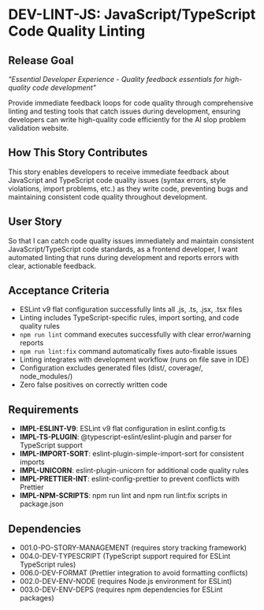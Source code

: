 # DEV-LINT-JS: JavaScript/TypeScript Code Quality Linting

## Release Goal

_"Essential Developer Experience - Quality feedback essentials for high-quality code development"_

Provide immediate feedback loops for code quality through comprehensive linting and testing tools that catch issues during development, ensuring developers can write high-quality code efficiently for the AI slop problem validation website.

## How This Story Contributes

This story enables developers to receive immediate feedback about JavaScript and TypeScript code quality issues (syntax errors, style violations, import problems, etc.) as they write code, preventing bugs and maintaining consistent code quality throughout development.

## User Story

So that I can catch code quality issues immediately and maintain consistent JavaScript/TypeScript code standards, as a frontend developer, I want automated linting that runs during development and reports errors with clear, actionable feedback.

## Acceptance Criteria

- ESLint v9 flat configuration successfully lints all .js, .ts, .jsx, .tsx files
- Linting includes TypeScript-specific rules, import sorting, and code quality rules
- `npm run lint` command executes successfully with clear error/warning reports
- `npm run lint:fix` command automatically fixes auto-fixable issues
- Linting integrates with development workflow (runs on file save in IDE)
- Configuration excludes generated files (dist/, coverage/, node_modules/)
- Zero false positives on correctly written code

## Requirements

- **IMPL-ESLINT-V9**: ESLint v9 flat configuration in eslint.config.ts
- **IMPL-TS-PLUGIN**: @typescript-eslint/eslint-plugin and parser for TypeScript support
- **IMPL-IMPORT-SORT**: eslint-plugin-simple-import-sort for consistent imports
- **IMPL-UNICORN**: eslint-plugin-unicorn for additional code quality rules
- **IMPL-PRETTIER-INT**: eslint-config-prettier to prevent conflicts with Prettier
- **IMPL-NPM-SCRIPTS**: npm run lint and npm run lint:fix scripts in package.json

## Dependencies

- 001.0-PO-STORY-MANAGEMENT (requires story tracking framework)
- 004.0-DEV-TYPESCRIPT (TypeScript support required for ESLint TypeScript rules)
- 006.0-DEV-FORMAT (Prettier integration to avoid formatting conflicts)
- 002.0-DEV-ENV-NODE (requires Node.js environment for ESLint)
- 003.0-DEV-ENV-DEPS (requires npm dependencies for ESLint packages)
